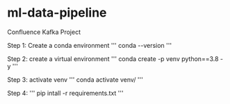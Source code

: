 # ml-data-pipeline

Confluence Kafka Project

Step 1: Create a conda environment
'''
conda --version
'''

Step 2: create a virtual environment
'''
conda create -p venv python==3.8 -y
'''

Step 3: activate venv
'''
conda activate venv/
'''

Step 4: 
'''
pip intall -r requirements.txt
'''